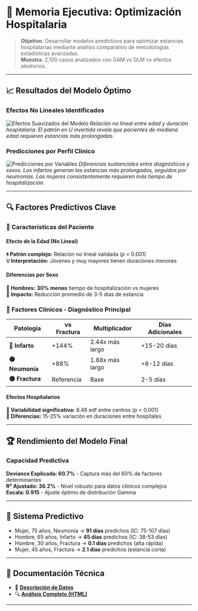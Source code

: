 # 💼 Memoria Ejecutiva: Optimización Hospitalaria

> **Objetivo**: Desarrollar modelos predictivos para optimizar estancias hospitalarias mediante análisis comparativo de metodologías estadísticas avanzadas.  
> **Muestra**: 2,100 casos analizados con GAM vs GLM vs efectos aleatorios.

---

## 📈 Resultados del Modelo Óptimo

### Efectos No Lineales Identificados
![Efectos Suavizados del Modelo](https://github.com/user-attachments/assets/588bff63-698a-4588-babb-ed1ad0beb27e)
*Relación no lineal entre edad y duración hospitalaria. El patrón en U invertida revela que pacientes de mediana edad requieren estancias más prolongadas.*

### Predicciones por Perfil Clínico
![Predicciones por Variables](https://github.com/user-attachments/assets/56e092f2-7253-4d0d-8d2a-ce72ed0833a7)
*Diferencias sustanciales entre diagnósticos y sexos. Los infartos generan las estancias más prolongadas, seguidos por neumonías. Las mujeres consistentemente requieren más tiempo de hospitalización.*

---

## 🔍 Factores Predictivos Clave

### 👤 **Características del Paciente**

#### Efecto de la Edad (No Lineal)
**🌀 Patrón complejo:** Relación no lineal validada (p < 0.001)  
**💡 Interpretación:** Jóvenes y muy mayores tienen duraciones menores  

#### Diferencias por Sexo  
**👨 Hombres:** **30% menos** tiempo de hospitalización vs mujeres  
**📏 Impacto:** Reducción promedio de 3-5 días de estancia  

### 🏥 **Factores Clínicos - Diagnóstico Principal**

| Patología | vs Fractura | Multiplicador | Días Adicionales |
|-----------|-------------|---------------|------------------|
| **🔴 Infarto** | +144% | 2.44x más largo | +15-20 días |
| **🟡 Neumonía** | +88% | 1.88x más largo | +8-12 días |
| **🟢 Fractura** | Referencia | Base | 2-5 días |

#### Efectos Hospitalarios
**🏥 Variabilidad significativa:** 8.48 edf entre centros (p < 0.001)  
**📏 Diferencias:** 15-25% variación en duraciones entre hospitales  

---

## 🏆 Rendimiento del Modelo Final

### Capacidad Predictiva
**Deviance Explicada: 60.7%** - Captura más del 60% de factores determinantes  
**R² Ajustado: 36.2%** - Nivel robusto para datos clínicos complejos  
**Escala: 0.915** - Ajuste óptimo de distribución Gamma

---

## 🔮 **Sistema Predictivo**
- Mujer, 75 años, Neumonía → **91 días** predichos (IC: 75-107 días)
- Hombre, 65 años, Infarto → **45 días** predichos (IC: 38-53 días)  
- Hombre, 30 años, Fractura → **0.1 días** predichos (alta rápida)
- Mujer, 45 años, Fractura → **2.1 días** predichos (estancia corta)

---

## 📂 Documentación Técnica

- 💾 **[Descripción de Datos](./data/README.md)**
- 🔍 **[Análisis Completo (HTML)](./code/analisis_hospitalario.html)**

---
